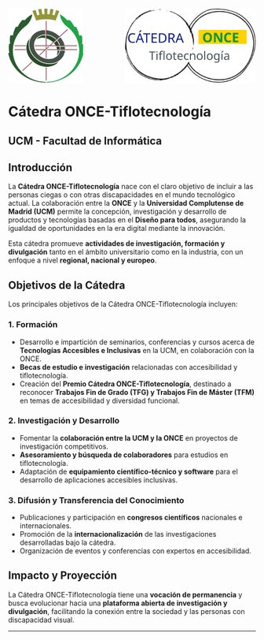

<p float="left">
  <img src="escudoFdIvectorizadoColorLimpio.svg" height="150" />
  <img align="right" src="Catedra-ONCE.svg" height="150" /> 
</p>

# Cátedra ONCE-Tiflotecnología

## UCM - Facultad de Informática

## Introducción

La **Cátedra ONCE-Tiflotecnología** nace con el claro objetivo de incluir a las personas ciegas o con otras discapacidades en el mundo tecnológico actual. La colaboración entre la **ONCE** y la **Universidad Complutense de Madrid (UCM)** permite la concepción, investigación y desarrollo de productos y tecnologías basadas en el **Diseño para todos**, asegurando la igualdad de oportunidades en la era digital mediante la innovación.

Esta cátedra promueve **actividades de investigación, formación y divulgación** tanto en el ámbito universitario como en la industria, con un enfoque a nivel **regional, nacional y europeo**.

## Objetivos de la Cátedra

Los principales objetivos de la Cátedra ONCE-Tiflotecnología incluyen:

### 1. **Formación**
- Desarrollo e impartición de seminarios, conferencias y cursos acerca de **Tecnologías Accesibles e Inclusivas** en la UCM, en colaboración con la ONCE.
- **Becas de estudio e investigación** relacionadas con accesibilidad y tiflotecnología.
- Creación del **Premio Cátedra ONCE-Tiflotecnología**, destinado a reconocer **Trabajos Fin de Grado (TFG) y Trabajos Fin de Máster (TFM)** en temas de accesibilidad y diversidad funcional.

### 2. **Investigación y Desarrollo**
- Fomentar la **colaboración entre la UCM y la ONCE** en proyectos de investigación competitivos.
- **Asesoramiento y búsqueda de colaboradores** para estudios en tiflotecnología.
- Adaptación de **equipamiento científico-técnico y software** para el desarrollo de aplicaciones accesibles inclusivas.

### 3. **Difusión y Transferencia del Conocimiento**
- Publicaciones y participación en **congresos científicos** nacionales e internacionales.
- Promoción de la **internacionalización** de las investigaciones desarrolladas bajo la cátedra.
- Organización de eventos y conferencias con expertos en accesibilidad.

## Impacto y Proyección

La Cátedra ONCE-Tiflotecnología tiene una **vocación de permanencia** y busca evolucionar hacia una **plataforma abierta de investigación y divulgación**, facilitando la conexión entre la sociedad y las personas con discapacidad visual.

---